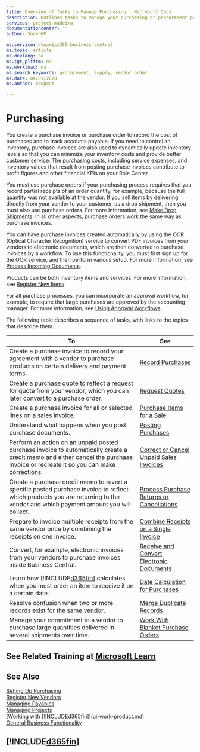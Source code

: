 ```yaml
---
title: Overview of Tasks to Manage Purchasing | Microsoft Docs
description: Outlines tasks to manage your purchasing or procurement processes, including how purchase invoices and purchase orders work.
services: project-madeira
documentationcenter: ''
author: SorenGP

ms.service: dynamics365-business-central
ms.topic: article
ms.devlang: na
ms.tgt_pltfrm: na
ms.workload: na
ms.search.keywords: procurement, supply, vendor order
ms.date: 04/01/2020
ms.author: edupont

---
```

# Purchasing
You create a purchase invoice or purchase order to record the cost of purchases and to track accounts payable. If you need to control an inventory, purchase invoices are also used to dynamically update inventory levels so that you can minimize your inventory costs and provide better customer service. The purchasing costs, including service expenses, and inventory values that result from posting purchase invoices contribute to profit figures and other financial KPIs on your Role Center.

You must use purchase orders if your purchasing process requires that you record partial receipts of an order quantity, for example, because the full quantity was not available at the vendor. If you sell items by delivering directly from your vendor to your customer, as a drop shipment, then you must also use purchase orders. For more information, see [Make Drop Shipments](sales-how-drop-shipment.md). In all other aspects, purchase orders work the same way as purchase invoices.

You can have purchase invoices created automatically by using the OCR (Optical Character Recognition) service to convert PDF invoices from your vendors to electronic documents, which are then converted to purchase invoices by a workflow. To use this functionality, you must first sign up for the OCR service, and then perform various setup. For more information, see [Process Incoming Documents](across-process-income-documents.md).      

Products can be both inventory items and services. For more information, see [Register New Items](inventory-how-register-new-items.md).

For all purchase processes, you can incorporate an approval workflow, for example, to require that large purchases are approved by the accounting manager. For more information, see [Using Approval Workflows](across-how-use-approval-workflows.md).

The following table describes a sequence of tasks, with links to the topics that describe them.

| To | See |
| --- | --- |
| Create a purchase invoice to record your agreement with a vendor to purchase products on certain delivery and payment terms. |[Record Purchases](purchasing-how-record-purchases.md) |
|Create a purchase quote to reflect a request for quote from your vendor, which you can later convert to a purchase order.|[Request Quotes](purchasing-how-request-quotes.md)|
| Create a purchase invoice for all or selected lines on a sales invoice. |[Purchase Items for a Sale](purchasing-how-purchase-products-sale.md) |
|Understand what happens when you post purchase documents.|[Posting Purchases](ui-post-purchases.md)|
| Perform an action on an unpaid posted purchase invoice to automatically create a credit memo and either cancel the purchase invoice or recreate it so you can make corrections. |[Correct or Cancel Unpaid Sales Invoices](purchasing-how-correct-cancel-unpaid-purchase-invoices.md) |
| Create a purchase credit memo to revert a specific posted purchase invoice to reflect which products you are returning to the vendor and which payment amount you will collect. |[Process Purchase Returns or Cancellations](purchasing-how-register-new-vendors.md) |
|Prepare to invoice multiple receipts from the same vendor once by combining the receipts on one invoice.|[Combine Receipts on a Single Invoice](purchasing-how-to-combine-receipts.md)|
|Convert, for example, electronic invoices from your vendors to purchase invoices inside Business Central.|[Receive and Convert Electronic Documents](purchasing-how-to-receive-and-convert-electronic-documents.md)|
| Learn how [!INCLUDE[d365fin](includes/d365fin_md.md)] calculates when you must order an item to receive it on a certain date.|[Date Calculation for Purchases](purchasing-date-calculation-for-purchases.md)|
|Resolve confusion when two or more records exist for the same vendor.|[Merge Duplicate Records](sales-how-merge-duplicate-records.md)|
|Manage your commitment to a vendor to purchase large quantities delivered in several shipments over time.|[Work With Blanket Purchase Orders](sales-how-to-create-blanket-sales-orders.md)|

## See Related Training at [Microsoft Learn](/learn/paths/purchase-items-services-dynamics-365-business-central/)

## See Also
[Setting Up Purchasing](purchasing-setup-purchasing.md)  
[Register New Vendors](purchasing-how-register-new-vendors.md)  
[Managing Payables](payables-manage-payables.md)  
[Managing Projects](projects-manage-projects.md)    
[Working with [!INCLUDE[d365fin](includes/d365fin_md.md)]](ui-work-product.md)  
[General Business Functionality](ui-across-business-areas.md)

## [!INCLUDE[d365fin](includes/free_trial_md.md)]  
